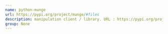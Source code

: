 ```yaml
---
name: python-munge
url: https://pypi.org/project/munge/#files
description: manipulation client / library. URL : https://pypi.org/project/munge/#files Groups : None
group: None
---
```

